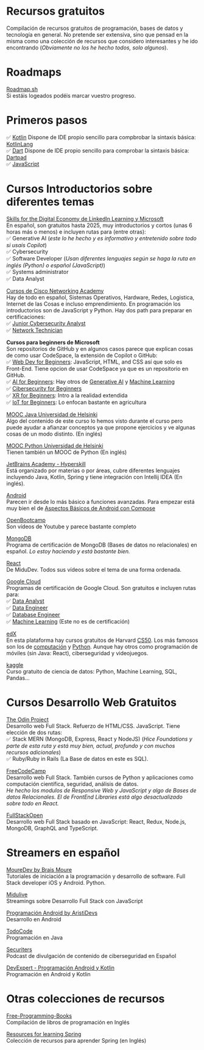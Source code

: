 # Recursos gratuitos
Compilación de recursos gratuitos de programación, bases de datos y tecnología en general. No pretende ser extensiva, sino que pensad en la misma como una colección de recursos que considero interesantes y he ido encontrando (*Obviamente no los he hecho todos, solo algunos*).

# Roadmaps
[Roadmap.sh](https://roadmap.sh/)<br> Si estáis logeados podéis marcar vuestro progreso.

# Primeros pasos
✅ [Kotlin](https://kotlinlang.org/docs/kotlin-tour-hello-world.html#variables) Dispone de IDE propio sencillo para compbrobar la sintaxis básica: [KotlinLang](https://play.kotlinlang.org/)<br> 
✅ [Dart](https://dart.dev/language) Dispone de IDE propio sencillo para comprobar la sintaxis básica: [Dartpad](https://dartpad.dev/)<br>
✅ [JavaScript](https://web.dev/learn/javascript)<br>

# Cursos Introductorios sobre diferentes temas
[Skills for the Digital Economy de LinkedIn Learning y Microsoft](https://opportunity.linkedin.com/skills-for-in-demand-jobs) <br>
En español, son gratuitos hasta 2025, muy introductorios y cortos (unas 6 horas más o menos) e incluyen rutas para (entre otras):<br>
✅ Generative AI (*este lo he hecho y es informativo y entretenido sobre todo si usais Copilot*)<br>
✅ Cybersecurity<br>
✅ Software Developer (*Usan diferentes lenguajes según se haga la ruta en inglés (Python) o español (JavaScript)*)<br>
✅ Systems administrator<br>
✅ Data Analyst<br>

[Cursos de Cisco Networking Academy](https://skillsforall.com/catalog?category=course&language=es-xl)<br>
Hay de todo en español, Sistemas Operativos, Hardware, Redes, Logistica, Internet de las Cosas e incluso emprendimiento.
En programación los introductorios son de JavaScript y Python. Hay dos path para preparar en certificaciones:<br>
✅ [Junior Cybersecurity Analyst](https://skillsforall.com/es/career-path/cybersecurity?courseLang=en-US)<br>
✅ [Network Technician](https://skillsforall.com/es/career-path/network-technician?courseLang=en-US)<br>

**Cursos para beginners de Microsoft**<br>
Son repositorios de GitHub y en algunos casos parece que explican cosas de como usar CodeSpace, la extensión de Copilot o GitHub:<br>
✅ [Web Dev for Beginners](https://microsoft.github.io/Web-Dev-For-Beginners/#/): JavaScript, HTML, and CSS así que solo es Front-End. Tiene opcion de usar CodeSpace ya que es un repositorio en GitHub.<br>
✅ [AI for Beginners](https://github.com/microsoft/ai-for-beginners): Hay otros de [Generative AI](https://github.com/microsoft/generative-ai-for-beginners/) y [Machine Learning](https://github.com/microsoft/ML-For-Beginners?tab=readme-ov-file#readme)<br>
✅ [Cibersecurity for Beginners](https://github.com/microsoft/Security-101??WT.mc_id=academic-96948-sayoung)<br>
✅ [XR for Beginners](https://github.com/microsoft/xr-development-for-beginners): Intro a la realidad extendida<br>
✅ [IoT for Beginners](https://github.com/microsoft/IoT-For-Beginners): Lo enfocan bastante en agricultura<br>

[MOOC Java Universidad de Helsinki](https://java-programming.mooc.fi/)<br>
Algo del contenido de este curso lo hemos visto durante el curso pero puede ayudar a afianzar conceptos ya que propone ejercicios y ve algunas cosas de un modo distinto. (En inglés)

[MOOC Python Universidad de Helsinki](https://programming-23.mooc.fi/)<br>
Tienen también un MOOC de Python (En inglés)

[JetBrains Academy - Hyperskill](https://academy.jetbrains.com/)<br>
Está organizado por materias o por áreas, cubre diferentes lenguajes incluyendo Java, Kotlin, Spring y tiene integración con Intellij IDEA (En inglés).

[Android](https://developer.android.com/courses?hl=es-419)<br>
Parecen ir desde lo más básico a funciones avanzadas. Para empezar está muy bien el de [Aspectos Básicos de Android con Compose](https://developer.android.com/courses/android-basics-compose/course?hl=es-419)

[OpenBootcamp](https://www.youtube.com/@OpenBootcamp/playlists)<br>
Son vídeos de Youtube y parece bastante completo

[MongoDB](https://sites.google.com/mongodb.com/certification-program-spain/programa)<br>
Programa de certificación de MongoDB  (Bases de datos no relacionales) en español. *Lo estoy haciendo y está bastante bien.* 

[React](https://cursoreact.dev/)<br>
De MiduDev. Todos sus vídeos sobre el tema de una forma ordenada.

[Google Cloud](https://www.cloudskillsboost.google/paths)<br>
Programas de certificación de Google Cloud. Son gratuitos e incluyen rutas para: <br>
✅ [Data Analyst](https://cloud.google.com/training/data-engineering-and-analytics?hl=es-419#data-analyst-learning-path)<br>
✅ [Data Engineer](https://cloud.google.com/training/data-engineering-and-analytics?hl=es-419#data-engineer-learning-path)<br>
✅ [Database Engineer](https://cloud.google.com/training/data-engineering-and-analytics?hl=es-419#database-engineer-learning-path)<br>
✅ [Machine Learning](https://www.cloudskillsboost.google/paths/17) (Este no es de certificación)

[edX](https://learning.edx.org/)<br>
En esta plataforma hay cursos gratuitos de Harvard [CS50](https://pll.harvard.edu/catalog?keywords=cs50). Los más famosos son los de [computación](https://www.edx.org/learn/computer-science/harvard-university-cs50-s-introduction-to-computer-science) y [Python](https://www.edx.org/learn/python/harvard-university-cs50-s-introduction-to-programming-with-python). 
Aunque hay otros como programación de móviles (sin Java: React), ciberseguridad y videojuegos.

[kaggle](https://www.kaggle.com/learn)<br>
Curso gratuito de ciencia de datos: Python, Machine Learning, SQL, Pandas...

# Cursos Desarrollo Web Gratuitos
[The Odin Project](https://www.theodinproject.com/) <br>
Desarrollo web Full Stack. Refuerzo de HTML/CSS. JavaScript. Tiene elección de dos rutas: <br>
✅ Stack MERN (MongoDB, Express, React y NodeJS) (*Hice Foundations y parte de esta ruta y está muy bien, actual, profundo y con muchos recursos adicionales*) <br>
✅ Ruby/Ruby in Rails (La Base de datos en este es SQL).<br>

[FreeCodeCamp](https://www.freecodecamp.org/learn/) <br>
Desarrollo web Full Stack. También cursos de Python y aplicaciones como computación científica, seguridad, análisis de datos. <br>
*He hecho los modulos de Responsive Web y JavaScript y algo de Bases de datos Relacionales. El de FrontEnd Libraries está algo desactualizado sobre todo en React.* 

[FullStackOpen](https://fullstackopen.com/en/)<br> 
Desarrollo web Full Stack basado en JavaScript: React, Redux, Node.js, MongoDB, GraphQL and TypeScript.

# Streamers en español
[MoureDev by Brais Moure](https://www.youtube.com/@mouredev) <br>
Tutoriales de iniciación a la programación y desarrollo de software. Full Stack developer iOS y Android. Python.

[Midulive](https://www.youtube.com/@midulive)<br>
Streamings sobre Desarrollo Full Stack con JavaScript 

[Programación Android by AristiDevs](https://www.youtube.com/@AristiDevs)<br>
Desarrollo en Android

[TodoCode](https://www.youtube.com/@TodoCode)<br>
Programación en Java

[Securiters](https://www.youtube.com/@Securiters)<br>
Podcast de divulgación de contenido de ciberseguridad en Español

[DevExpert - Programación Android y Kotlin](https://www.youtube.com/@devexpert_io)<br>
Programación en Android y Kotlin

# Otras colecciones de recursos
[Free-Programming-Books](https://github.com/EbookFoundation/free-programming-books)<br>
Compilación de libros de programación en Inglés

[Resources for learning Spring](https://github.com/spring-office-hours/resources-learning-spring)<br> 
Colección de recursos para aprender Spring (en Inglés)
